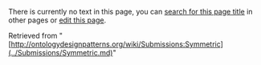 There is currently no text in this page, you can [search for this page title](http://ontologydesignpatterns.org/wiki/Special:Search/Symmetric "Special:Search/Symmetric") in other pages or [edit this page](http://ontologydesignpatterns.org/wiki/index.php?title=Submissions:Symmetric&action=edit "http://ontologydesignpatterns.org/wiki/index.php?title=Submissions:Symmetric&action=edit").






Retrieved from "[http://ontologydesignpatterns.org/wiki/Submissions:Symmetric](../Submissions/Symmetric.md)"